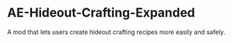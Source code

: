 # AE-Hideout-Crafting-Expanded
A mod that lets users create hideout crafting recipes more easily and safely.
